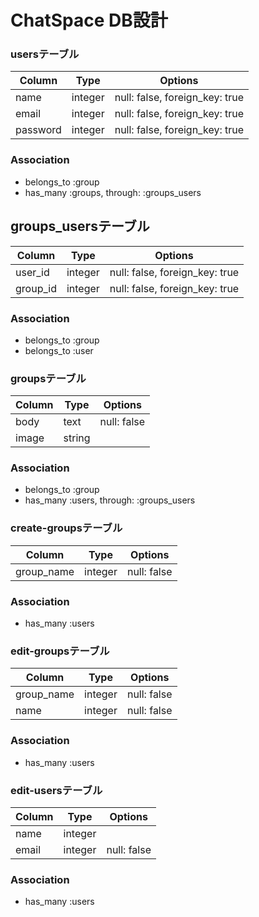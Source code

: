 # ChatSpace DB設計

### usersテーブル
|Column|Type|Options|
|------|----|-------|
|name|integer|null: false, foreign_key: true|
|email|integer|null: false, foreign_key: true|
|password|integer|null: false, foreign_key: true|
### Association
- belongs_to :group
- has_many :groups, through: :groups_users

## groups_usersテーブル
|Column|Type|Options|
|------|----|-------|
|user_id|integer|null: false, foreign_key: true|
|group_id|integer|null: false, foreign_key: true|
### Association
- belongs_to :group
- belongs_to :user

### groupsテーブル
|Column|Type|Options|
|------|----|-------|
|body|text|null: false|
|image|string||
### Association
- belongs_to :group
- has_many :users, through: :groups_users

### create-groupsテーブル
|Column|Type|Options|
|------|----|-------|
|group_name|integer|null: false|
### Association
- has_many :users

### edit-groupsテーブル
|Column|Type|Options|
|------|----|-------|
|group_name|integer|null: false|
|name|integer|null: false|
### Association
- has_many :users

### edit-usersテーブル
|Column|Type|Options|
|------|----|-------|
|name|integer||
|email|integer|null: false|
### Association
- has_many :users
